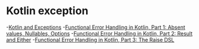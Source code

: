 # Kotlin exception 

-[Kotlin and Exceptions](https://elizarov.medium.com/kotlin-and-exceptions-8062f589d07)
-[Functional Error Handling in Kotlin, Part 1: Absent values, Nullables, Options](https://blog.rockthejvm.com/functional-error-handling-in-kotlin/)
-[Functional Error Handling in Kotlin, Part 2: Result and Either](https://blog.rockthejvm.com/functional-error-handling-in-kotlin-part-2/)
-[Functional Error Handling in Kotlin, Part 3: The Raise DSL](https://blog.rockthejvm.com/functional-error-handling-in-kotlin-part-3/)
